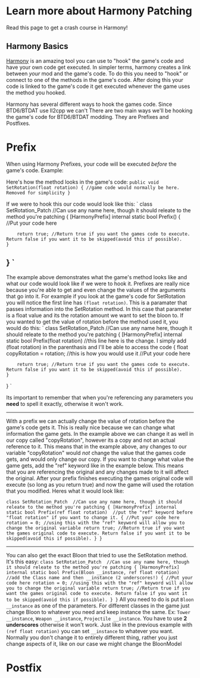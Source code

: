 # Learn more about Harmony Patching
Read this page to get a crash course in Harmony!


## Harmony Basics
[Harmony](https://harmony.pardeike.net/index.html) is an amazing tool you can use to "hook" the game's code and have your own code get executed. In simpler terms, harmony creates a link between *your* mod and the game's code. To do this you need to "hook" or connect to one of the methods in the game's code. After doing this your code is linked to the game's code it get executed whenever the game uses the method you hooked.

Harmony has several different ways to hook the games code. Since BTD6/BTDAT use Il2cpp we can't There are two main ways we'll be hooking the game's code for BTD6/BTDAT modding. They are Prefixes and Postfixes.

# Prefix
When using Harmony Prefixes, your code will be executed *before* the game's code. 
Example:

Here's how the method looks in the game's code:
`public void SetRotation(float rotation)
{
  //game code would normally be here. Removed for simplicity
}`

If we were to hook this our code would look like this:
`
class SetRotation_Patch  //Can use any name here, though it should releate to the method you're patching
{
    [HarmonyPrefix]
    internal static bool Prefix()
    {
        //Put your code here
        
        return true; //Return true if you want the games code to execute. Return false if you want it to be skipped(avoid this if possible).
    }
}
`
----
The example above demonstrates what the game's method looks like and what our code would look like if we were to hook it. Prefixes are really nice because you're able to get and even change the values of the arguments that go into it. For example if you look at the game's code for SetRotation you will notice the first line has `(float rotation)`. This is a paramater that passes information into the SetRotation method. In this case that parameter is a float value and its the rotation amount we want to set the bloon to. If you wanted to get the value of rotation before the method used it, you would do this:
`
class SetRotation_Patch  //Can use any name here, though it should releate to the method you're patching
{
    [HarmonyPrefix]
    internal static bool Prefix(float rotation) //this line here is the change. I simply add (float rotation) in the parenthasis and I'll be able to access the code
    {
        float copyRotation = rotation; //this is how you would use it
        //Put your code here
        
        return true; //Return true if you want the games code to execute. Return false if you want it to be skipped(avoid this if possible).
    }
}
`

Its important to remember that when you're referencing any parameters you **need** to spell it exactly, otherwise it won't work.

-----
With a prefix we can actually change the value of rotation before the game's code gets it. This is really nice because we can change what information the game gets. In the example above we can change it as well in our copy called "copyRotation", however its a copy and not an actual reference to it. This means that in the example above, any changes to our variable "copyRotation" would *not* change the value that the games code gets, and would only change our copy. If you want to change what value the game gets, add the "ref" keyword like in the example below. This means that you are referencing the original and any changes made to it will affect the original. After your prefix finishes executing the games original code will execute (so long as you return true) and now the game will used the rotation that you modified. Heres what it would look like:

`
class SetRotation_Patch  //Can use any name here, though it should releate to the method you're patching
{
    [HarmonyPrefix]
    internal static bool Prefix(ref float rotation)  //put the "ref" keyword before "float rotation" if you want to change it.
    {
        //Put your code here
        rotation = 0; //using this with the "ref" keyword will allow you to change the original variable
        return true; //Return true if you want the games original code to execute. Return false if you want it to be skipped(avoid this if possible).
    }
}
`

-----

You can also get the exact Bloon that tried to use the SetRotation method. It's this easy:
`
class SetRotation_Patch  //Can use any name here, though it should releate to the method you're patching
{
    [HarmonyPrefix]
    internal static bool Prefix(Bloon __instance, ref float rotation)  //add the Class name and then __instance (2 underscores!)
    {
        //Put your code here
        rotation = 0; //using this with the "ref" keyword will allow you to change the original variable
        return true; //Return true if you want the games original code to execute. Return false if you want it to be skipped(avoid this if possible).
    }
}
`
All you need to do is put `Bloon __instance` as one of the parameters. For different classes in the game just change Bloon to whatever you need and keep instance the same. Ex: `Tower __instance`,  `Weapon __instance`, `Projectile __instance`. You have to use **2 underscores** otherwise it won't work. Just like in the previous example with `(ref float rotation)` you can set `__instance` to whatever you want. Normally you don't change it to entirely different thing, rather you just change aspects of it, like on our case we might change the BloonModel

# Postfix
